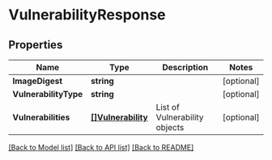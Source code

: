 # VulnerabilityResponse

## Properties
Name | Type | Description | Notes
------------ | ------------- | ------------- | -------------
**ImageDigest** | **string** |  | [optional] 
**VulnerabilityType** | **string** |  | [optional] 
**Vulnerabilities** | [**[]Vulnerability**](Vulnerability.md) | List of Vulnerability objects | [optional] 

[[Back to Model list]](../README.md#documentation-for-models) [[Back to API list]](../README.md#documentation-for-api-endpoints) [[Back to README]](../README.md)


